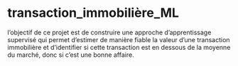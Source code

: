 # transaction_immobilière_ML
l’objectif de ce projet est de construire une approche d’apprentissage supervisé qui permet d’estimer de manière fiable la valeur d’une transaction immobilière et d’identifier si cette transaction est en dessous de la moyenne du marché, donc si c’est une bonne affaire.
